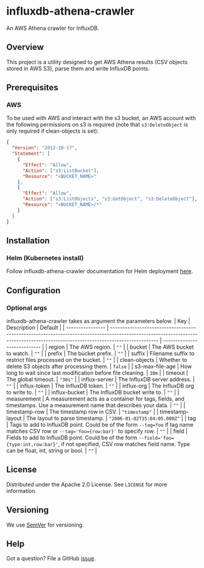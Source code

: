 # influxdb-athena-crawler

An AWS Athena crawler for InfluxDB.

## Overview

This project is a utility designed to get AWS Athena results (CSV objects stored in AWS S3), parse them and write InfluxDB points.

## Prerequisites

### <a id="Prerequisites_AWS"></a>AWS

To be used with AWS and interact with the s3 bucket, an AWS account with the following permissions on s3 is required (note that `s3:DeleteObject` is only required if clean-objects is set):

```json
{
  "Version": "2012-10-17",
  "Statement": [
    {
      "Effect": "Allow",
      "Action": ["s3:ListBucket"],
      "Resource": "<BUCKET_NAME>"
    },
    {
      "Effect": "Allow",
      "Action": ["s3:ListObjects", "s3:GetObject", "s3:DeleteObject"],
      "Resource": "<BUCKET_NAME>/*"
    }
  ]
}
```

## Installation

### Helm (Kubernetes install)

Follow influxdb-athena-crawler documentation for Helm deployment [here](./helm/influxdb-athena-crawler).

## Configuration

### <a id="Configuration_Optional_args"></a>Optional args

influxdb-athena-crawler takes as argument the parameters below.
| Key | Description | Default |
| ---------------- | ------------------------------------------------------------------------------------------------------------------------------------------------------------------------------- | ---------------------------- |
| region | The AWS region. | `""` |
| bucket | The AWS bucket to watch. | `""` |
| prefix | The bucket prefix. | `""` |
| suffix | Filename suffix to restrict files processed on the bucket. | `""` |
| clean-objects | Whether to delete S3 objects after processing them. | `false` |
| s3-max-file-age | How long to wait since last modification before file cleaning. | `10m` |
| timeout | The global timeout. | `"30s"` |
| influx-server | The InfluxDB server address. | `""` |
| influx-token | The InfluxDB token. | `""` |
| influx-org | The InfluxDB org to write to. | `""` |
| influx-bucket | The InfluxDB bucket write to. | `""` |
| measurement | A measurement acts as a container for tags, fields, and timestamps. Use a measurement name that describes your data. | `""` |
| timestamp-row | The timestamp row in CSV. | `"timestamp"` |
| timestamp-layout | The layout to parse timestamp. | `"2006-01-02T15:04:05.000Z"` |
| tag | Tags to add to InfluxDB point. Could be of the form `--tag=foo` if tag name matches CSV row or `--tag='foo={row:bar}'` to specify row. | `""` |
| field | Fields to add to InfluxDB point. Could be of the form `--field='foo={type:int,row:bar}'`, if not specified, CSV row matches field name. Type can be float, int, string or bool. | `""` |

## License

Distributed under the Apache 2.0 License. See `LICENSE` for more information.

## Versioning

We use [SemVer](http://semver.org/) for versioning.

## Help

Got a question?
File a GitHub [issue](https://github.com/quortex/influxdb-athena-crawler/issues).
